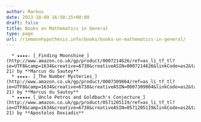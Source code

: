 ```yaml
---
author: Markus
date: 2013-10-09 16:50:15+00:00
draft: false
title: Books on Mathematics in General
type: page
url: /riemannhypothesis.info/books/books-on-mathematics-in-general/
---
```



	  * ★★★★☆ [_Finding Moonshine_](http://www.amazon.co.uk/gp/product/0007214626/ref=as_li_tf_tl?ie=UTF8&camp=1634&creative=6738&creativeASIN=0007214626&linkCode=as2&tag=riemannhypo-21) by **Marcus du Sautoy**
	  * ★★★★☆ [_The Number Mysteries_](http://www.amazon.co.uk/gp/product/0007309864/ref=as_li_tf_tl?ie=UTF8&camp=1634&creative=6738&creativeASIN=0007309864&linkCode=as2&tag=riemannhypo-21) by **Marcus du Sautoy**
	  * ★★★★★ [_Uncle Petros and Goldbach's Conjecture_](http://www.amazon.co.uk/gp/product/0571205119/ref=as_li_tf_tl?ie=UTF8&camp=1634&creative=6738&creativeASIN=0571205119&linkCode=as2&tag=riemannhypo-21) by **Apostolos Doxiadis**

